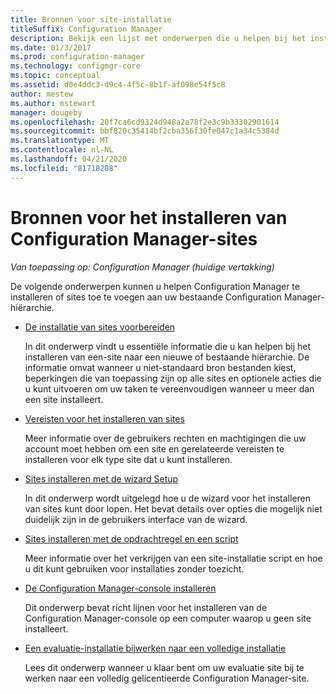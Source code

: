 ```yaml
---
title: Bronnen voor site-installatie
titleSuffix: Configuration Manager
description: Bekijk een lijst met onderwerpen die u helpen bij het installeren van Configuration Manager of het toevoegen van sites aan uw hiërarchie.
ms.date: 01/3/2017
ms.prod: configuration-manager
ms.technology: configmgr-core
ms.topic: conceptual
ms.assetid: d0e4ddc3-d9c4-4f5c-8b1f-af098e54f5c8
author: mestew
ms.author: mstewart
manager: dougeby
ms.openlocfilehash: 20f7ca6cd9324d948a2e78f2e3c9b33302901614
ms.sourcegitcommit: bbf820c35414bf2cba356f30fe047c1a34c5384d
ms.translationtype: MT
ms.contentlocale: nl-NL
ms.lasthandoff: 04/21/2020
ms.locfileid: "81718208"
---
```

# <a name="resources-for-installing-configuration-manager-sites"></a>Bronnen voor het installeren van Configuration Manager-sites

*Van toepassing op: Configuration Manager (huidige vertakking)*

De volgende onderwerpen kunnen u helpen Configuration Manager te installeren of sites toe te voegen aan uw bestaande Configuration Manager-hiërarchie.

- [De installatie van sites voorbereiden](prepare-to-install-sites.md)

  In dit onderwerp vindt u essentiële informatie die u kan helpen bij het installeren van een-site naar een nieuwe of bestaande hiërarchie. De informatie omvat wanneer u niet-standaard bron bestanden kiest, beperkingen die van toepassing zijn op alle sites en optionele acties die u kunt uitvoeren om uw taken te vereenvoudigen wanneer u meer dan een site installeert.

- [Vereisten voor het installeren van sites](prerequisites-for-installing-sites.md)

  Meer informatie over de gebruikers rechten en machtigingen die uw account moet hebben om een site en gerelateerde vereisten te installeren voor elk type site dat u kunt installeren.

- [Sites installeren met de wizard Setup](use-the-setup-wizard-to-install-sites.md)

  In dit onderwerp wordt uitgelegd hoe u de wizard voor het installeren van sites kunt door lopen. Het bevat details over opties die mogelijk niet duidelijk zijn in de gebruikers interface van de wizard.  

- [Sites installeren met de opdrachtregel en een script](use-a-command-line-to-install-sites.md)

  Meer informatie over het verkrijgen van een site-installatie script en hoe u dit kunt gebruiken voor installaties zonder toezicht.

- [De Configuration Manager-console installeren](install-consoles.md)

  Dit onderwerp bevat richt lijnen voor het installeren van de Configuration Manager-console op een computer waarop u geen site installeert.

- [Een evaluatie-installatie bijwerken naar een volledige installatie](upgrade-an-evaluation-install-to-a-full-install.md)

  Lees dit onderwerp wanneer u klaar bent om uw evaluatie site bij te werken naar een volledig gelicentieerde Configuration Manager-site.
